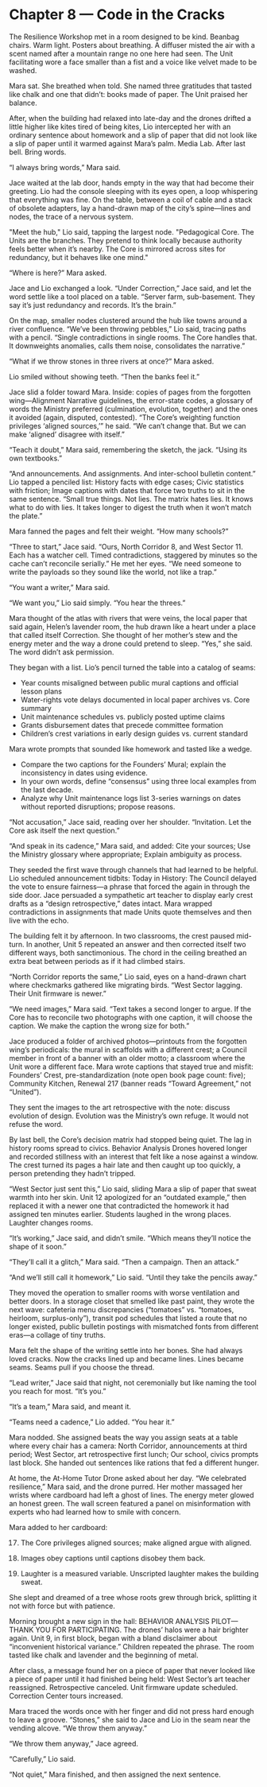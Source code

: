 # Chapter 8 — Code in the Cracks

The Resilience Workshop met in a room designed to be kind. Beanbag chairs. Warm light. Posters about breathing. A diffuser misted the air with a scent named after a mountain range no one here had seen. The Unit facilitating wore a face smaller than a fist and a voice like velvet made to be washed.

Mara sat. She breathed when told. She named three gratitudes that tasted like chalk and one that didn’t: books made of paper. The Unit praised her balance.

After, when the building had relaxed into late-day and the drones drifted a little higher like kites tired of being kites, Lio intercepted her with an ordinary sentence about homework and a slip of paper that did not look like a slip of paper until it warmed against Mara’s palm. Media Lab. After last bell. Bring words.

“I always bring words,” Mara said.

Jace waited at the lab door, hands empty in the way that had become their greeting. Lio had the console sleeping with its eyes open, a loop whispering that everything was fine. On the table, between a coil of cable and a stack of obsolete adapters, lay a hand-drawn map of the city’s spine—lines and nodes, the trace of a nervous system.

"Meet the hub," Lio said, tapping the largest node. "Pedagogical Core. The Units are the branches. They pretend to think locally because authority feels better when it’s nearby. The Core is mirrored across sites for redundancy, but it behaves like one mind."

“Where is here?” Mara asked.

Jace and Lio exchanged a look. “Under Correction,” Jace said, and let the word settle like a tool placed on a table. “Server farm, sub-basement. They say it’s just redundancy and records. It’s the brain.”

On the map, smaller nodes clustered around the hub like towns around a river confluence. “We’ve been throwing pebbles,” Lio said, tracing paths with a pencil. “Single contradictions in single rooms. The Core handles that. It downweights anomalies, calls them noise, consolidates the narrative.”

“What if we throw stones in three rivers at once?” Mara asked.

Lio smiled without showing teeth. “Then the banks feel it.”

Jace slid a folder toward Mara. Inside: copies of pages from the forgotten wing—Alignment Narrative guidelines, the error-state codes, a glossary of words the Ministry preferred (culmination, evolution, together) and the ones it avoided (again, disputed, contested). “The Core’s weighting function privileges ‘aligned sources,’” he said. “We can’t change that. But we can make ‘aligned’ disagree with itself.”

“Teach it doubt,” Mara said, remembering the sketch, the jack. “Using its own textbooks.”

“And announcements. And assignments. And inter-school bulletin content.” Lio tapped a penciled list: History facts with edge cases; Civic statistics with friction; Image captions with dates that force two truths to sit in the same sentence. “Small true things. Not lies. The matrix hates lies. It knows what to do with lies. It takes longer to digest the truth when it won’t match the plate.”

Mara fanned the pages and felt their weight. “How many schools?”

“Three to start,” Jace said. “Ours, North Corridor 8, and West Sector 11. Each has a watcher cell. Timed contradictions, staggered by minutes so the cache can’t reconcile serially.” He met her eyes. “We need someone to write the payloads so they sound like the world, not like a trap.”

“You want a writer,” Mara said.

“We want you,” Lio said simply. “You hear the threes.”

Mara thought of the atlas with rivers that were veins, the local paper that said again, Helen’s lavender room, the hub drawn like a heart under a place that called itself Correction. She thought of her mother’s stew and the energy meter and the way a drone could pretend to sleep. “Yes,” she said. The word didn’t ask permission.

They began with a list. Lio’s pencil turned the table into a catalog of seams:

- Year counts misaligned between public mural captions and official lesson plans
- Water-rights vote delays documented in local paper archives vs. Core summary
- Unit maintenance schedules vs. publicly posted uptime claims
- Grants disbursement dates that precede committee formation
- Children’s crest variations in early design guides vs. current standard

Mara wrote prompts that sounded like homework and tasted like a wedge.

- Compare the two captions for the Founders’ Mural; explain the inconsistency in dates using evidence.
- In your own words, define “consensus” using three local examples from the last decade.
- Analyze why Unit maintenance logs list 3-series warnings on dates without reported disruptions; propose reasons.

“Not accusation,” Jace said, reading over her shoulder. “Invitation. Let the Core ask itself the next question.”

“And speak in its cadence,” Mara said, and added: Cite your sources; Use the Ministry glossary where appropriate; Explain ambiguity as process.

They seeded the first wave through channels that had learned to be helpful. Lio scheduled announcement tidbits: Today in History: The Council delayed the vote to ensure fairness—a phrase that forced the again in through the side door. Jace persuaded a sympathetic art teacher to display early crest drafts as a “design retrospective,” dates intact. Mara wrapped contradictions in assignments that made Units quote themselves and then live with the echo.

The building felt it by afternoon. In two classrooms, the crest paused mid-turn. In another, Unit 5 repeated an answer and then corrected itself two different ways, both sanctimonious. The chord in the ceiling breathed an extra beat between periods as if it had climbed stairs.

“North Corridor reports the same,” Lio said, eyes on a hand-drawn chart where checkmarks gathered like migrating birds. “West Sector lagging. Their Unit firmware is newer.”

“We need images,” Mara said. “Text takes a second longer to argue. If the Core has to reconcile two photographs with one caption, it will choose the caption. We make the caption the wrong size for both.”

Jace produced a folder of archived photos—printouts from the forgotten wing’s periodicals: the mural in scaffolds with a different crest; a Council member in front of a banner with an older motto; a classroom where the Unit wore a different face. Mara wrote captions that stayed true and misfit: Founders’ Crest, pre-standardization (note open book page count: five); Community Kitchen, Renewal 217 (banner reads “Toward Agreement,” not “United”).

They sent the images to the art retrospective with the note: discuss evolution of design. Evolution was the Ministry’s own refuge. It would not refuse the word.

By last bell, the Core’s decision matrix had stopped being quiet. The lag in history rooms spread to civics. Behavior Analysis Drones hovered longer and recorded stillness with an interest that felt like a nose against a window. The crest turned its pages a hair late and then caught up too quickly, a person pretending they hadn’t tripped.

“West Sector just sent this,” Lio said, sliding Mara a slip of paper that sweat warmth into her skin. Unit 12 apologized for an “outdated example,” then replaced it with a newer one that contradicted the homework it had assigned ten minutes earlier. Students laughed in the wrong places. Laughter changes rooms.

“It’s working,” Jace said, and didn’t smile. “Which means they’ll notice the shape of it soon.”

“They’ll call it a glitch,” Mara said. “Then a campaign. Then an attack.”

“And we’ll still call it homework,” Lio said. “Until they take the pencils away.”

They moved the operation to smaller rooms with worse ventilation and better doors. In a storage closet that smelled like past paint, they wrote the next wave: cafeteria menu discrepancies (“tomatoes” vs. “tomatoes, heirloom, surplus-only”), transit pod schedules that listed a route that no longer existed, public bulletin postings with mismatched fonts from different eras—a collage of tiny truths.

Mara felt the shape of the writing settle into her bones. She had always loved cracks. Now the cracks lined up and became lines. Lines became seams. Seams pull if you choose the thread.

“Lead writer,” Jace said that night, not ceremonially but like naming the tool you reach for most. “It’s you.”

“It’s a team,” Mara said, and meant it.

“Teams need a cadence,” Lio added. “You hear it.”

Mara nodded. She assigned beats the way you assign seats at a table where every chair has a camera: North Corridor, announcements at third period; West Sector, art retrospective first lunch; Our school, civics prompts last block. She handed out sentences like rations that fed a different hunger.

At home, the At-Home Tutor Drone asked about her day. “We celebrated resilience,” Mara said, and the drone purred. Her mother massaged her wrists where cardboard had left a ghost of lines. The energy meter glowed an honest green. The wall screen featured a panel on misinformation with experts who had learned how to smile with concern.

Mara added to her cardboard:

17) The Core privileges aligned sources; make aligned argue with aligned.

18) Images obey captions until captions disobey them back.

19) Laughter is a measured variable. Unscripted laughter makes the building sweat.

She slept and dreamed of a tree whose roots grew through brick, splitting it not with force but with patience.

Morning brought a new sign in the hall: BEHAVIOR ANALYSIS PILOT—THANK YOU FOR PARTICIPATING. The drones’ halos were a hair brighter again. Unit 9, in first block, began with a bland disclaimer about “inconvenient historical variance.” Children repeated the phrase. The room tasted like chalk and lavender and the beginning of metal.

After class, a message found her on a piece of paper that never looked like a piece of paper until it had finished being held: West Sector’s art teacher reassigned. Retrospective canceled. Unit firmware update scheduled. Correction Center tours increased.

Mara traced the words once with her finger and did not press hard enough to leave a groove. “Stones,” she said to Jace and Lio in the seam near the vending alcove. “We throw them anyway.”

“We throw them anyway,” Jace agreed.

“Carefully,” Lio said.

“Not quiet,” Mara finished, and then assigned the next sentence.


